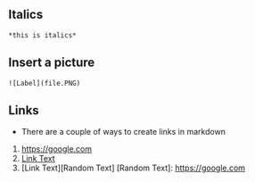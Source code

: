 ## Italics
```
*this is italics*
```

## Insert a picture
```
![Label](file.PNG)
```

## Links
* There are a couple of ways to create links in markdown
1. <https://google.com>
2. [Link Text](https://google.com)
3. [Link Text][Random Text]
    [Random Text]: https://google.com
